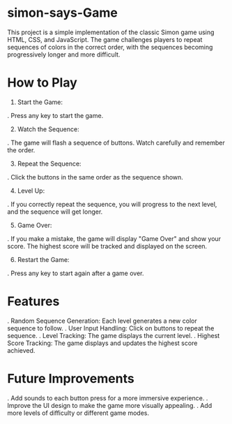 # simon-says-Game
This project is a simple implementation of the classic Simon game using HTML, CSS, and JavaScript. The game challenges players to repeat sequences of colors in the correct order, with the sequences becoming progressively longer and more difficult.

# How to Play
1. Start the Game:

. Press any key to start the game.

2. Watch the Sequence:

. The game will flash a sequence of buttons. Watch carefully and remember the order.

3. Repeat the Sequence:

. Click the buttons in the same order as the sequence shown.

4. Level Up:

. If you correctly repeat the sequence, you will progress to the next level, and the sequence will get longer.

5. Game Over:

. If you make a mistake, the game will display "Game Over" and show your score. The highest score will be tracked and displayed on the screen.

6. Restart the Game:

. Press any key to start again after a game over.

# Features
. Random Sequence Generation: Each level generates a new color sequence to follow.
. User Input Handling: Click on buttons to repeat the sequence.
. Level Tracking: The game displays the current level.
. Highest Score Tracking: The game displays and updates the highest score achieved.

# Future Improvements
. Add sounds to each button press for a more immersive experience.
. Improve the UI design to make the game more visually appealing.
. Add more levels of difficulty or different game modes.

